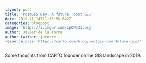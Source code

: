 ```yaml
---
layout: post
title: 'PostGIS Day, A future, post GIS'
date: 2019-11-14T11:15:56.642Z
categories: blogpost
image: 'https://i.imgur.com/zpQW53I.png'
author: Javier de la Torre
author_twitter: jatorre
resource_url: 'https://carto.com/blog/postgis-day-future-gis/'
---
```

Some thoughts from CARTO founder on the GIS landscape in 2019.
